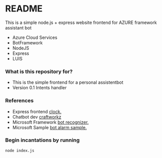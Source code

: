 # README #

This is a simple node.js + express website frontend for AZURE framework assistant bot

* Azure Cloud Services
* BotFramework
* NodeJS
* Express 
* LUIS

### What is this repository for? ###

* This is the simple frontend for a personal assistentbot
* Version 0.1 Intents handler

### References ###

* Express frontend [clock.](https://www.clock.co.uk/insight/a-simple-website-in-node-js-2016-edition)
* Chatbot dev [craftworkz](https://blog.craftworkz.co/writing-a-basic-chatbot-using-microsoft-botbuilder-and-luis-9b1e2a01cde1)
* Microsoft Framework [bot recognizer.](http://docs.botframework.com/builder/node/guides/understanding-natural-language/)
* Microsoft Sample [bot alarm sample.](https://github.com/Microsoft/BotBuilder/blob/master/Node/examples/basics-naturalLanguage/app.js)


### Begin incantations by running ###
```
node index.js

```
